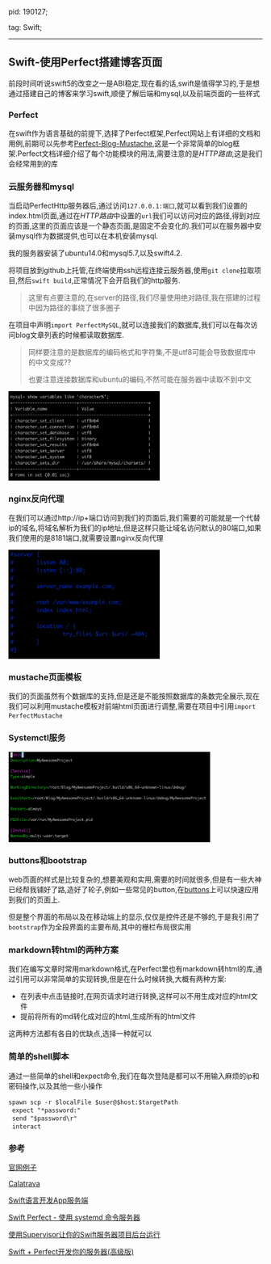 pid: 190127;

tag: Swift;



---



## Swift-使用Perfect搭建博客页面



前段时间听说swift5的改变之一是ABI稳定,现在看的话,swift是值得学习的,于是想通过搭建自己的博客来学习swift,顺便了解后端和mysql,以及前端页面的一些样式



### Perfect

在swift作为语言基础的前提下,选择了Perfect框架,Perfect网站上有详细的文档和用例,前期可以先参考[Perfect-Blog-Mustache](https://github.com/PerfectExamples/Perfect-Blog-Mustache),这是一个非常简单的blog框架.Perfect文档详细介绍了每个功能模块的用法,需要注意的是*HTTP路由*,这是我们会经常用到的库



### 云服务器和mysql

当启动PerfectHttp服务器后,通过访问``127.0.0.1:端口``,就可以看到我们设置的index.html页面,通过在*HTTP路由*中设置的``url``我们可以访问对应的路径,得到对应的页面,这里的页面应该是一个静态页面,是固定不会变化的.我们可以在服务器中安装mysql作为数据提供,也可以在本机安装mysql.

我的服务器安装了ubuntu14.0和mysql5.7,以及swift4.2.

将项目放到github上托管,在终端使用ssh远程连接云服务器,使用``git clone``拉取项目,然后``swift build``,正常情况下会开启我们的http服务.

> 这里有点要注意的,在server的路径,我们尽量使用绝对路径,我在搭建的过程中因为路径的事绕了很多圈子

在项目中声明``import PerfectMySQL``,就可以连接我们的数据库,我们可以在每次访问blog文章列表的时候都读取数据库.

> 同样要注意的是数据库的编码格式和字符集,不是utf8可能会导致数据库中的中文变成??
>
> 也要注意连接数据库和ubuntu的编码,不然可能在服务器中读取不到中文

<img src="../../images/imgs/190127_01.png" width="300" align=center>


### nginx反向代理

在我们可以通过http://ip+端口访问到我们的页面后,我们需要的可能就是一个代替ip的域名,将域名解析为我们的ip地址,但是这样只能让域名访问默认的80端口,如果我们使用的是8181端口,就需要设置nginx反向代理

<img src="../../images/imgs/190127_02.png" width="300" align=center>

### mustache页面模板

我们的页面虽然有个数据库的支持,但是还是不能按照数据库的条数完全展示,现在我们可以利用mustache模板对前端html页面进行调整,需要在项目中引用``import PerfectMustache``



### Systemctl服务

<img src="../../images/imgs/190127_03.png" width="400" align=center>

### buttons和bootstrap

web页面的样式是比较复杂的,想要美观和实用,需要的时间就很多,但是有一些大神已经帮我铺好了路,造好了轮子,例如一些常见的button,在[buttons](http://www.bootcss.com/p/buttons/)上可以快速应用到我们的页面上.

但是整个界面的布局以及在移动端上的显示,仅仅是控件还是不够的,于是我引用了``bootstrap``作为全段界面的主要布局,其中的栅栏布局很实用



### markdown转html的两种方案

我们在编写文章时常用markdown格式,在Perfect里也有markdown转html的库,通过引用可以非常简单的实现转换,但是在什么时候转换,大概有两种方案:

* 在列表中点击链接时,在网页请求时进行转换,这样可以不用生成对应的html文件
* 提前将所有的md转化成对应的html,生成所有的html文件

这两种方法都有各自的优缺点,选择一种就可以



### 简单的shell脚本

通过一些简单的shell和expect命令,我们在每次登陆是都可以不用输入麻烦的ip和密码操作,以及其他一些小操作

```shell
spawn scp -r $localFile $user@$host:$targetPath
 expect "*password:"
 send "$password\r"
 interact
```



### 参考

[官网例子](https://www.perfect.org/tutorials.html)

[Calatrava](https://github.com/enums/Calatrava)

[Swift语言开发App服务端](https://www.jianshu.com/p/dcc6bbc54bde)

[Swift Perfect - 使用 systemd 命令服务器](https://www.jianshu.com/p/d5e7fc5be2fb)

[使用Supervisor让你的Swift服务器项目后台运行](https://www.jianshu.com/p/a35639b3b389)

[Swift + Perfect开发你的服务器(高级版)](https://www.jianshu.com/p/a63d23fc8614)
